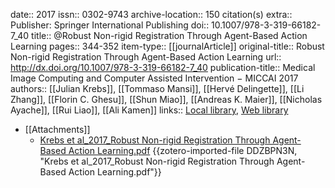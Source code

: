 date:: 2017
issn:: 0302-9743
archive-location:: 150 citation(s)
extra:: Publisher: Springer International Publishing
doi:: 10.1007/978-3-319-66182-7_40
title:: @Robust Non-rigid Registration Through Agent-Based Action Learning
pages:: 344-352
item-type:: [[journalArticle]]
original-title:: Robust Non-rigid Registration Through Agent-Based Action Learning
url:: http://dx.doi.org/10.1007/978-3-319-66182-7_40
publication-title:: Medical Image Computing and Computer Assisted Intervention − MICCAI 2017
authors:: [[Julian Krebs]], [[Tommaso Mansi]], [[Hervé Delingette]], [[Li Zhang]], [[Florin C. Ghesu]], [[Shun Miao]], [[Andreas K. Maier]], [[Nicholas Ayache]], [[Rui Liao]], [[Ali Kamen]]
links:: [Local library](zotero://select/library/items/PZ4BINL9), [Web library](https://www.zotero.org/users/8746250/items/PZ4BINL9)

- [[Attachments]]
	- [Krebs et al_2017_Robust Non-rigid Registration Through Agent-Based Action Learning.pdf](https://link.springer.com/content/pdf/10.1007%2F978-3-319-66182-7_40.pdf) {{zotero-imported-file DDZBPN3N, "Krebs et al_2017_Robust Non-rigid Registration Through Agent-Based Action Learning.pdf"}}